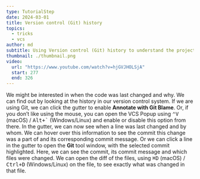 ```yaml
---
type: TutorialStep
date: 2024-03-01
title: Version control (Git) history
topics:
  - tricks
  - vcs
author: md
subtitle: Using Version control (Git) history to understand the project
thumbnail: ./thumbnail.png
video:
  url: "https://www.youtube.com/watch?v=hjGVJHOLSjA"
  start: 277
  end: 326
---
```


We might be interested in when the code was last changed and why. We can find out by looking at the history in our version control system. If we are using Git, we can click the gutter to enable **Annotate with Git Blame**. Or, if you don’t like using the mouse, you can open the VCS Popup using <kbd>⌃V</kbd> (macOS) / <kbd>Alt+`</kbd> (Windows/Linux) and enable or disable this option from there.
In the gutter, we can now see when a line was last changed and by whom. We can hover over this information to see the commit this change was a part of and its corresponding commit message. Or we can click a line in the gutter to open the **Git** tool window, with the selected commit highlighted. Here, we can see the commit, its commit message and which files were changed. We can open the diff of the files, using <kbd>⌘D</kbd> (macOS) / <kbd>Ctrl+D</kbd> (Windows/Linux) on the file, to see exactly what was changed in that file.
